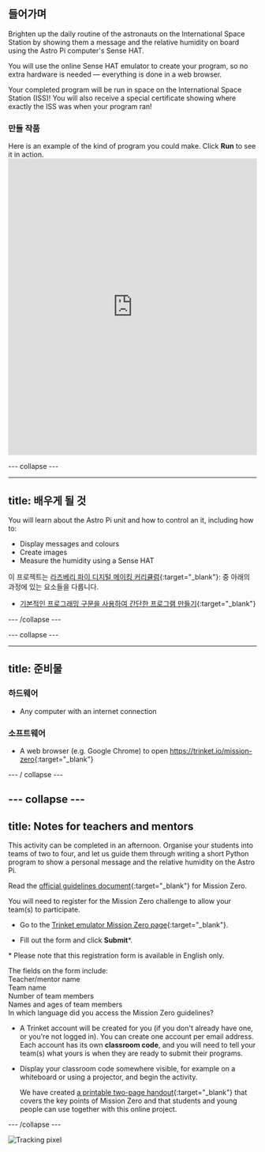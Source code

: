 ## 들어가며

Brighten up the daily routine of the astronauts on the International Space Station by showing them a message and the relative humidity on board using the Astro Pi computer's Sense HAT.

You will use the online Sense HAT emulator to create your program, so no extra hardware is needed — everything is done in a web browser.

Your completed program will be run in space on the International Space Station (ISS)! You will also receive a special certificate showing where exactly the ISS was when your program ran!

### 만들 작품

Here is an example of the kind of program you could make. Click **Run** to see it in action. <iframe src="https://trinket.io/embed/python/b92d76c0f3?outputOnly=true&runOption=run&start=result" width="100%" height="600" frameborder="0" marginwidth="0" marginheight="0" allowfullscreen mark="crwd-mark"></iframe> 

\--- collapse \---

* * *

## title: 배우게 될 것

You will learn about the Astro Pi unit and how to control an it, including how to:

+ Display messages and colours
+ Create images
+ Measure the humidity using a Sense HAT

이 프로젝트는 [라즈베리 파이 디지털 메이킹 커리큘럼](http://rpf.io/curriculum){:target="_blank"}: 중 아래의 과정에 있는 요소들을 다룹니다.

+ [기본적인 프로그래밍 구문을 사용하여 간단한 프로그램 만들기](https://curriculum.raspberrypi.org/programming/creator/){:target="_blank"}

\--- /collapse \---

\--- collapse \---

* * *

## title: 준비물

### 하드웨어

+ Any computer with an internet connection

### 소프트웨어

+ A web browser (e.g. Google Chrome) to open <https://trinket.io/mission-zero>{:target="_blank"}

\--- / collapse \---

## \--- collapse \---

## title: Notes for teachers and mentors

This activity can be completed in an afternoon. Organise your students into teams of two to four, and let us guide them through writing a short Python program to show a personal message and the relative humidity on the Astro Pi.

Read the [official guidelines document](https://astro-pi.org/wp-content/uploads/2018/09/Astro_Pi_Mission_Zero_Guidelines_2018_19_V12_pages.pdf){:target="_blank"} for Mission Zero.

You will need to register for the Mission Zero challenge to allow your team(s) to participate.

+ Go to the [Trinket emulator Mission Zero page](https://trinket.io/mission-zero){:target="_blank"}.

+ Fill out the form and click **Submit**\*.

\* Please note that this registration form is available in English only.

The fields on the form include:  
Teacher/mentor name  
Team name  
Number of team members  
Names and ages of team members  
In which language did you access the Mission Zero guidelines?

+ A Trinket account will be created for you (if you don't already have one, or you're not logged in). You can create one account per email address. Each account has its own **classroom code**, and you will need to tell your team(s) what yours is when they are ready to submit their programs.

+ Display your classroom code somewhere visible, for example on a whiteboard or using a projector, and begin the activity.
    
    We have created [a printable two-page handout](https://astro-pi.org/astro_pi_mission_zero_project_print_out_v10_print/){:target="_blank"} that covers the key points of Mission Zero and that students and young people can use together with this online project.

\--- /collapse \---

![Tracking pixel](https://code.org/api/hour/begin_raspberrypi_astropi.png)
